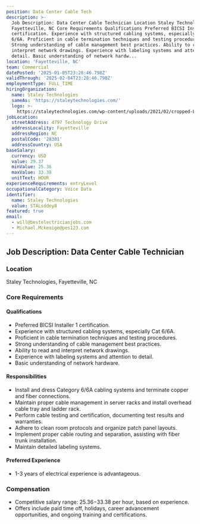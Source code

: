 ```yaml
---
position: Data Center Cable Tech
description: >-
  Job Description: Data Center Cable Technician Location Staley Technologies,
  Fayetteville, NC Core Requirements Qualifications Preferred BICSI Installer 1
  certification. Experience with structured cabling systems, especially Cat
  6/6A. Proficient in cable termination techniques and testing procedures.
  Strong understanding of cable management best practices. Ability to read and
  interpret network drawings. Experience with labeling systems and attention to
  detail. Basic understanding of network hardw...
location: 'Fayetteville, NC'
team: Commercial
datePosted: '2025-01-05T23:28:46.798Z'
validThrough: '2025-02-04T23:28:46.798Z'
employmentType: FULL_TIME
hiringOrganization:
  name: Staley Technologies
  sameAs: 'https://staleytechnologies.com/'
  logo: >-
    https://staleytechnologies.com/wp-content/uploads/2021/02/cropped-Logo_StaleyTechnologies.png
jobLocation:
  streetAddress: 4797 Technology Drive
  addressLocality: Fayetteville
  addressRegion: NC
  postalCode: '28301'
  addressCountry: USA
baseSalary:
  currency: USD
  value: 29.37
  minValue: 25.36
  maxValue: 33.38
  unitText: HOUR
experienceRequirements: entryLevel
occupationalCategory: Voice Data
identifier:
  name: Staley Technologies
  value: STALsddey8
featured: true
email:
  - will@bestelectricianjobs.com
  - Michael.Mckeaige@pes123.com
---
```




## Job Description: Data Center Cable Technician

### Location
Staley Technologies, Fayetteville, NC

### Core Requirements

#### Qualifications
- Preferred BICSI Installer 1 certification.
- Experience with structured cabling systems, especially Cat 6/6A.
- Proficient in cable termination techniques and testing procedures.
- Strong understanding of cable management best practices.
- Ability to read and interpret network drawings.
- Experience with labeling systems and attention to detail.
- Basic understanding of network hardware.

#### Responsibilities
- Install and dress Category 6/6A cabling systems and terminate copper and fiber connections.
- Maintain proper cable management in server racks and install overhead cable tray and ladder rack.
- Perform cable testing and certification, documenting test results and warranties.
- Adhere to clean room protocols and organize patch panel layouts.
- Implement proper cable routing and separation, assisting with fiber trunk installation.
- Maintain detailed labeling systems.

#### Preferred Experience
- 1-3 years of electrical experience is advantageous.

### Compensation
- Competitive salary range: $25.36-$33.38 per hour, based on experience.
- Offers include paid time off, holidays, career advancement opportunities, and ongoing training and certifications.